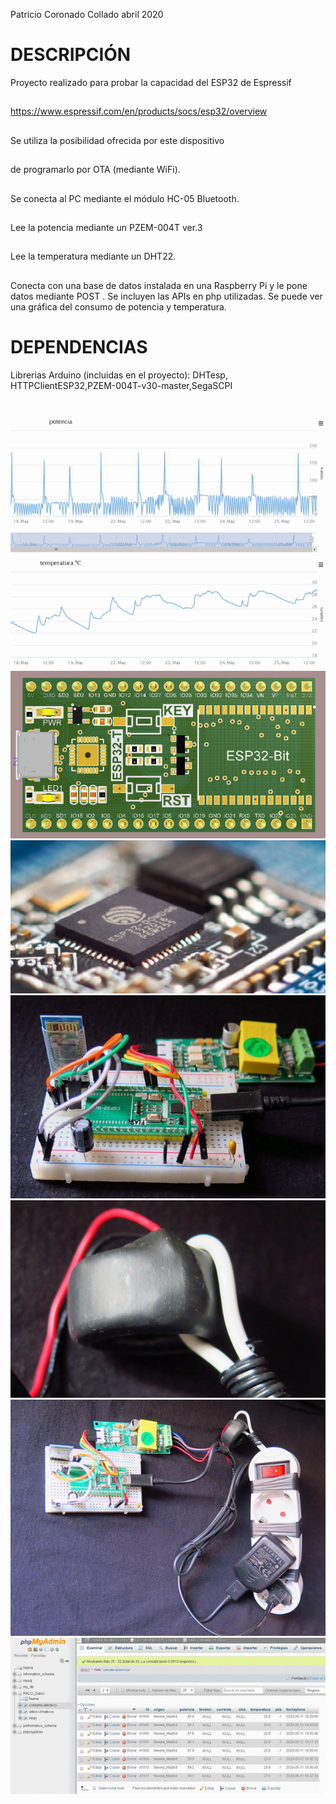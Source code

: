Patricio Coronado Collado abril 2020
# DESCRIPCIÓN
 Proyecto realizado para probar la capacidad del ESP32 de Espressif
## 
 https://www.espressif.com/en/products/socs/esp32/overview 
## 
 Se utiliza la posibilidad ofrecida por este dispositivo
## 
 de programarlo por OTA (mediante WiFi).
## 
 Se conecta al PC mediante el módulo HC-05 Bluetooth.
## 
 Lee la potencia mediante un PZEM-004T ver.3
## 
 Lee la temperatura mediante un DHT22.
## 
 Conecta con una base de datos instalada en una Raspberry Pi
	y le pone datos mediante POST . Se incluyen las APIs en php
	utilizadas. Se puede ver una gráfica del consumo de potencia
	y temperatura.
## 
# DEPENDENCIAS
Librerias Arduino (incluidas en el proyecto):
DHTesp, HTTPClientESP32,PZEM-004T-v30-master,SegaSCPI
#
![Alt text](https://github.com/PatricioCoronado/Monitor-de-consumo-de-potencia/blob/master/ficheros/foto0.png "perfil de consumo")
![Alt text](https://github.com/PatricioCoronado/Monitor-de-consumo-de-potencia/blob/master/ficheros/foto7.png "placa de desarrollo")
![Alt text](https://github.com/PatricioCoronado/Monitor-de-consumo-de-potencia/blob/master/ficheros/foto8.png "ESP32")
![Alt text](https://github.com/PatricioCoronado/Monitor-de-consumo-de-potencia/blob/master/ficheros/foto3.png "placa con HC-05")
![Alt text](https://github.com/PatricioCoronado/Monitor-de-consumo-de-potencia/blob/master/ficheros/foto4.png "sensado de corriente")
![Alt text](https://github.com/PatricioCoronado/Monitor-de-consumo-de-potencia/blob/master/ficheros/foto5.png "sistema completo")
![Alt text](https://github.com/PatricioCoronado/Monitor-de-consumo-de-potencia/blob/master/ficheros/foto6.png "phpMyAdmin en Raspberry Pi")
